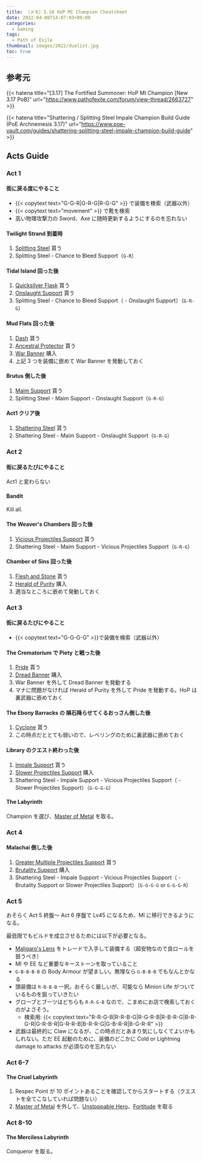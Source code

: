 ```yaml
---
title: （メモ）3.18 HoP MI Champion Cheatsheet
date: 2022-04-08T14:07:03+09:00
categories:
  - Gaming
tags:
  - Path of Exile
thumbnail: images/2022/duelist.jpg
toc: true
---
```


## 参考元

{{< hatena title="[3.17] The Fortified Summoner: HoP MI Champion [New 3.17 PoB]" url="https://www.pathofexile.com/forum/view-thread/2663727" >}}

{{< hatena title="Shattering / Splitting Steel Impale Champion Build Guide (PoE Archnemesis 3.17)" url="https://www.poe-vault.com/guides/shattering-splitting-steel-impale-champion-build-guide" >}}

## Acts Guide

### Act 1

#### 街に戻る度にやること

- {{< copytext text="G-G-R|G-R-G|R-G-G" >}} で装備を検索（武器以外）
- {{< copytext text="movement" >}} で靴を検索
- 高い物理攻撃力の Sword、Axe に随時更新するようにするのを忘れない

#### Twilight Strand 到着時

1. [Splitting Steel](https://www.poewiki.net/wiki/Splitting_Steel) 貰う
2. Splitting Steel - Chance to Bleed Support（`G-R`）

#### Tidal Island 回った後

1. [Quicksilver Flask](https://www.poewiki.net/wiki/Quicksilver_Flask) 貰う
2. [Onslaught Support](https://www.poewiki.net/wiki/Onslaught_Support) 貰う
3. Splitting Steel - Chance to Bleed Support（ - Onslaught Support）（`G-R-G`）

#### Mud Flats 回った後

1. [Dash](https://www.poewiki.net/wiki/Dash) 貰う
2. [Ancestral Protector](https://www.poewiki.net/wiki/Ancestral_Protector) 貰う
3. [War Banner](https://www.poewiki.net/wiki/War_Banner) 購入
4. 上記 3 つを装備に嵌めて War Banner を発動しておく

#### Brutus 倒した後

1. [Maim Support](https://www.poewiki.net/wiki/Maim_Support) 貰う
2. Splitting Steel - Maim Support - Onslaught Support（`G-R-G`）

#### Act1 クリア後

1. [Shattering Steel](https://www.poewiki.net/wiki/Shattering_Steel) 貰う
2. Shattering Steel - Maim Support - Onslaught Support（`G-R-G`）

### Act 2

#### 街に戻るたびにやること

Act1 と変わらない

#### Bandit

Kill all.

#### The Weaver's Chambers 回った後

1. [Vicious Projectiles Support](https://www.poewiki.net/wiki/Vicious_Projectiles_Support) 貰う
2. Shattering Steel - Maim Support - Vicious Projectiles Support（`G-R-G`）

#### Chamber of Sins 回った後

1. [Flesh and Stone](https://www.poewiki.net/wiki/Flesh_and_Stone) 貰う
2. [Herald of Purity](https://www.poewiki.net/wiki/Herald_of_Purity) 購入
3. 適当なところに嵌めて発動しておく

### Act 3

#### 街に戻るたびにやること

- {{< copytext text="G-G-G-G" >}}で装備を検索（武器以外）

#### The Crematorium で Piety と戦った後

1. [Pride](https://www.poewiki.net/wiki/Pride) 貰う
2. [Dread Banner](https://www.poewiki.net/wiki/Dread_Banner) 購入
3. War Banner を外して Dread Banner を発動する
4. マナに問題がなければ Herald of Purity を外して Pride を発動する。HoP は裏武器に嵌めておく

#### The Ebony Barracks の 隕石降らせてくるおっさん倒した後

1. [Cyclone](https://www.poewiki.net/wiki/Cyclone) 貰う
2. この時点だととても弱いので、レベリングのために裏武器に嵌めておく

#### Library のクエスト終わった後

1. [Impale Support](https://www.poewiki.net/wiki/Impale_Support) 貰う
2. [Slower Projectiles Support](https://www.poewiki.net/wiki/Slower_Projectiles_Support) 購入
3. Shattering Steel - Impale Support - Vicious Projectiles Support（ - Slower Projectiles Support）（`G-G-G-G`）

#### The Labyrinth

Champion を選び、[Master of Metal](https://www.poewiki.net/wiki/Master_of_Metal) を取る。

### Act 4

#### Malachai 倒した後

1. [Greater Multiple Projectiles Support](https://www.poewiki.net/wiki/Greater_Multiple_Projectiles_Support) 貰う
2. [Brutality Support](https://www.poewiki.net/wiki/Brutality_Support) 購入
3. Shattering Steel - Impale Support - Vicious Projectiles Support（ - Brutality Support or Slower Projectiles Support）（`G-G-G-G` or `G-G-G-R`）

### Act 5

おそらく Act 5 終盤～ Act 6 序盤で Lv45 になるため、MI に移行できるようになる。

最低限でもビルドを成立させるためには以下が必要となる。

- [Maligaro's Lens](https://www.poewiki.net/wiki/Maligaro%27s_Lens) をトレードで入手して装備する（超安物なので良ロールを狙うべき）
- MI や EE など重要なキーストーンを取っていること
- `G-B-B-B-B` の Body Armour が望ましい。無理なら `G-B-B-B` でもなんとかなる
- 頭装備は `R-B-B-B` 一択。おそらく厳しいが、可能なら Minion Life がついているものを狙っていきたい
- グローブとブーツはどちらも `R-R-G-B` なので、こまめにお店で検索しておくのがよさそう。
  - 検索用: {{< copytext text="R-R-G-B|R-R-B-G|R-G-R-B|R-B-R-G|B-R-G-R|G-R-B-R|G-R-R-B|B-R-R-G|G-B-R-R|B-G-R-R" >}}
- 武器は最終的に Claw になるが、この時点だとあまり気にしなくてよいかもしれない。ただ EE 起動のために、装備のどこかに Cold or Lightning damage to attacks が必須なのを忘れない

### Act 6-7

#### The Cruel Labyrinth

1. Respec Point が 10 ポイントあることを確認してからスタートする（クエストを全てこなしていれば問題ない）
2. [Master of Metal](https://www.poewiki.net/wiki/Master_of_Metal) を外して、[Unstoppable Hero](https://www.poewiki.net/wiki/Unstoppable_Hero)、[Fortitude](https://www.poewiki.net/wiki/Fortitude) を取る

### Act 8-10

#### The Merciless Labyrinth

Conqueror を取る。
